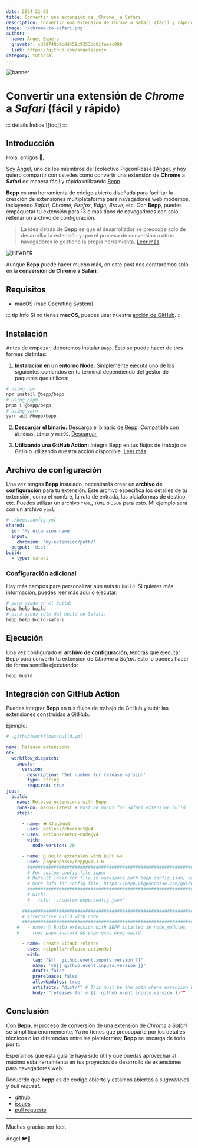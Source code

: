 ```yaml
---
date: 2024-21-03
title: Convertir una extensión de _Chrome_ a Safari
description: Convertir una extensión de Chrome a Safari (fácil y rápido)
image: '/chrome-to-safari.png'
author: 
  name: Ángel Espejo
  gravatar: cd98740b9cdd458c9353bb01faeac089
  link: https://github.com/angelespejo
category: tutorial
---
```


![banner](/chrome-to-safari.png)

# Convertir una extensión de _Chrome_ a _Safari_ (fácil y rápido) <Badge type="info" :text="$frontmatter.category" />

::: details Índice
[[toc]]
:::

## Introducción

Hola, amigos 🌟,

Soy [Ángel](https://github.com/angelespejo), uno de los miembros del [colectivo PigeonPosse]([Ángel](https://github.com/pigeonposse), y hoy quiero compartir con ustedes cómo convertir una extensión de **Chrome** a **Safari** de manera fácil y rápida utilizando [Bepp](https://bepp.pigeonposse.com).

**Bepp** es una herramienta de código abierto diseñada para facilitar la creación de extensiones multiplataforma para navegadores web modernos, incluyendo _Safari_, _Chrome_, _Firefox_, _Edge_, _Brave_, etc. Con **Bepp**, puedes empaquetar tu extensión para 13 o más tipos de navegadores con solo rellenar un archivo de configuración.

> La idea detrás de **Bepp** es que el desarrollador se preocupe solo de desarrollar la extensión y que el proceso de conversión a otros navegadores lo gestione la propia herramienta. [Leer más](https://bepp.pigeonposse.com/guide/getting-started)

![HEADER](/schema.png)

Aunque **Bepp** puede hacer mucho más, en este post nos centraremos solo en la **conversión de Chrome a Safari**.

## Requisitos

- macOS (mac Operating System)

::: tip Info
Si no tienes **macOS**, puedes usar nuestra [acción de GitHub](https://github.com/marketplace/actions/bepp-a-cross-browser-extension-builder).
:::

## Instalación

Antes de empezar, deberemos instalar `Bepp`. Esto se puede hacer de tres formas distintas:

1. **Instalación en un entorno Node:** Simplemente ejecuta uno de los siguientes comandos en tu terminal dependiendo del gestor de paquetes que utilices:

```bash
# using npm
npm install @bepp/bepp
# using pnpm
pnpm i @bepp/bepp
# using yarn
yarn add @bepp/bepp
```

2. **Descargar el binario:** Descarga el binario de Bepp. Compatible con `Windows`, `Linux` y `macOS`. [Descargar](https://github.com/pigeonposse/bepp/releases/latest)

3. **Utilizando una GitHub Action:** Integra Bepp en tus flujos de trabajo de GitHub utilizando nuestra acción disponible. [Leer más](https://bepp.pigeonposse.com/guide/getting-started#installation)

## Archivo de configuración

Una vez tengas **Bepp** instalado, necesitarás crear un **archivo de configuración** para tu extensión. Este archivo especifica los detalles de tu extensión, como el nombre, la ruta de entrada, las plataformas de destino, etc. Puedes utilizar un archivo `YAML`, `TOML` o `JSON` para esto.
Mi ejemplo será con un archivo `yaml`:

```yaml
# ./bepp.config.yml
shared: 
  id: 'My extension name'
  input: 
    chromium: 'my-extension/path/' 
  output: 'dist'
build: 
  - type: safari
```

### Configuración adicional

Hay más campos para personalizar aún más tu `build`. Si quieres más información, puedes leer más [aquí](https://bepp.pigeonposse.com/guide/build/config-file) o ejecutar:

```bash
# para ayuda en el build:
bepp help build
# para ayuda solo del build de Safari:
bepp help build-safari
```

## Ejecución

Una vez configurado el **archivo de configuración**, tendrás que ejecutar Bepp para convertir tu extensión de _Chrome_ a _Safari_. Esto lo puedes hacer de forma sencilla ejecutando:

```bash
bepp build
```

## Integración con GitHub Action

Puedes integrar **Bepp** en tus flujos de trabajo de GitHub y subir las extensiones construidas a GitHub.

Ejemplo:

```yaml
# .github/workflows/build.yml

name: Release extensions
on:
  workflow_dispatch:
    inputs:
      version:
        description: 'Set number for release version'
        type: string
        required: true
jobs:
  build:
    name: Release extensions with Bepp
    runs-on: macos-latest # Must be macOS for Safari extension build
    steps:

      - name: 🛎 Checkout
        uses: actions/checkout@v4
      - uses: actions/setup-node@v4
        with:
          node-version: 20

      - name: 🚀 Build extension with BEPP GH
        uses: pigeonposse/bepp@v1.1.0
        ##########################################################################################
        # For custom config file input
        # Default looks for file in workspace path bepp.config.json, bepp.config.yaml, bepp.config.toml
        # More info for config file: https://bepp.pigeonposse.com/guide/build/config-file
        ##########################################################################################
        # with:
        #   file: './custom-bepp.config.json'
   
      ##########################################################################################
      # Alternative build with node
      ##########################################################################################
    #   - name: 🚀 Build extension with BEPP intalled in node_modules
    #     run: pnpm install && pnpm exec bepp build

      - name: Create GitHub release
        uses: ncipollo/release-action@v1
        with:
          tag: "${{  github.event.inputs.version }}"
          name: 'v${{ github.event.inputs.version }}'
          draft: false
          prerelease: false
          allowUpdates: true
          artifacts: "dist/*" # This must be the path where extension builds are
          body: "releases for v {{  github.event.inputs.version }}""


```

## Conclusión

Con **Bepp**, el proceso de conversión de una extensión de _Chrome_ a _Safari_ se simplifica enormemente. Ya no tienes que preocuparte por los detalles técnicos o las diferencias entre las plataformas; **Bepp** se encarga de todo por ti.

Esperamos que esta guía te haya sido útil y que puedas aprovechar al máximo esta herramienta en tus proyectos de desarrollo de extensiones para navegadores web.

Recuerdo que **bepp** es de codigo abierto y estamos abiertos a _sugerencias_ y _pull request_.

- [github](https://github.com/pigeonposse/bepp)
- [issues](https://github.com/pigeonposse/bepp/issues)
- [pull requests](https://github.com/pigeonposse/bepp/pulls)

---

Muchas gracias por leer.

Ángel 🐦🌈
